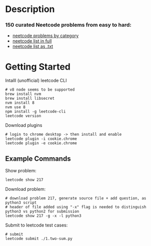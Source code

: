 # Description

### 150 curated Neetcode problems from easy to hard:

* [neetcode problems by category](https://neetcode.io/practice)
* [neetcode list in full](https://leetcode.com/list/rr2ss0g5/)
* [neetcode list as .txt](neetcode.txt)


# Getting Started
Intalll (unofficial) leetcode CLI
```
# v8 node seems to be supported
brew install nvm
brew install libsecret   
nvm install 8
nvm use 8
npm install -g leetcode-cli
leetcode version
```

Download plugins
```
# login to chrome desktop -> then install and enable
leetcode plugin -i cookie.chrome
leetcode plugin -e cookie.chrome
```
## Example Commands

Show problem:
```
leetcode show 217
```

Download problem:
```
# download problem 217, generate source file + add question, as python3 script
# header of file added using "-x" flag is needed to distinguish python3 vs python2 for submission
leetcode show 217 -g -x -l python3 
```
Submit to leetcode test cases:
```
# submit
leetcode submit ./1.two-sum.py
```
